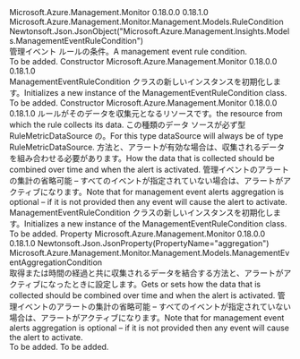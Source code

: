 <Type Name="ManagementEventRuleCondition" FullName="Microsoft.Azure.Management.Monitor.Management.Models.ManagementEventRuleCondition">
  <TypeSignature Language="C#" Value="public class ManagementEventRuleCondition : Microsoft.Azure.Management.Monitor.Management.Models.RuleCondition" />
  <TypeSignature Language="ILAsm" Value=".class public auto ansi beforefieldinit ManagementEventRuleCondition extends Microsoft.Azure.Management.Monitor.Management.Models.RuleCondition" />
  <TypeSignature Language="DocId" Value="T:Microsoft.Azure.Management.Monitor.Management.Models.ManagementEventRuleCondition" />
  <TypeSignature Language="VB.NET" Value="Public Class ManagementEventRuleCondition&#xA;Inherits RuleCondition" />
  <TypeSignature Language="F#" Value="type ManagementEventRuleCondition = class&#xA;    inherit RuleCondition" />
  <AssemblyInfo>
    <AssemblyName>Microsoft.Azure.Management.Monitor</AssemblyName>
    <AssemblyVersion>0.18.0.0</AssemblyVersion>
    <AssemblyVersion>0.18.1.0</AssemblyVersion>
  </AssemblyInfo>
  <Base>
    <BaseTypeName>Microsoft.Azure.Management.Monitor.Management.Models.RuleCondition</BaseTypeName>
  </Base>
  <Interfaces />
  <Attributes>
    <Attribute>
      <AttributeName>Newtonsoft.Json.JsonObject("Microsoft.Azure.Management.Insights.Models.ManagementEventRuleCondition")</AttributeName>
    </Attribute>
  </Attributes>
  <Docs>
    <summary>
            <span data-ttu-id="092c6-101">管理イベント ルールの条件。</span><span class="sxs-lookup"><span data-stu-id="092c6-101">A management event rule condition.</span></span>
            </summary>
    <remarks>To be added.</remarks>
  </Docs>
  <Members>
    <Member MemberName=".ctor">
      <MemberSignature Language="C#" Value="public ManagementEventRuleCondition ();" />
      <MemberSignature Language="ILAsm" Value=".method public hidebysig specialname rtspecialname instance void .ctor() cil managed" />
      <MemberSignature Language="DocId" Value="M:Microsoft.Azure.Management.Monitor.Management.Models.ManagementEventRuleCondition.#ctor" />
      <MemberSignature Language="VB.NET" Value="Public Sub New ()" />
      <MemberType>Constructor</MemberType>
      <AssemblyInfo>
        <AssemblyName>Microsoft.Azure.Management.Monitor</AssemblyName>
        <AssemblyVersion>0.18.0.0</AssemblyVersion>
        <AssemblyVersion>0.18.1.0</AssemblyVersion>
      </AssemblyInfo>
      <Parameters />
      <Docs>
        <summary>
            <span data-ttu-id="092c6-102">ManagementEventRuleCondition クラスの新しいインスタンスを初期化します。</span><span class="sxs-lookup"><span data-stu-id="092c6-102">Initializes a new instance of the ManagementEventRuleCondition class.</span></span>
            </summary>
        <remarks>To be added.</remarks>
      </Docs>
    </Member>
    <Member MemberName=".ctor">
      <MemberSignature Language="C#" Value="public ManagementEventRuleCondition (Microsoft.Azure.Management.Monitor.Management.Models.RuleDataSource dataSource = null, Microsoft.Azure.Management.Monitor.Management.Models.ManagementEventAggregationCondition aggregation = null);" />
      <MemberSignature Language="ILAsm" Value=".method public hidebysig specialname rtspecialname instance void .ctor(class Microsoft.Azure.Management.Monitor.Management.Models.RuleDataSource dataSource, class Microsoft.Azure.Management.Monitor.Management.Models.ManagementEventAggregationCondition aggregation) cil managed" />
      <MemberSignature Language="DocId" Value="M:Microsoft.Azure.Management.Monitor.Management.Models.ManagementEventRuleCondition.#ctor(Microsoft.Azure.Management.Monitor.Management.Models.RuleDataSource,Microsoft.Azure.Management.Monitor.Management.Models.ManagementEventAggregationCondition)" />
      <MemberSignature Language="VB.NET" Value="Public Sub New (Optional dataSource As RuleDataSource = null, Optional aggregation As ManagementEventAggregationCondition = null)" />
      <MemberSignature Language="F#" Value="new Microsoft.Azure.Management.Monitor.Management.Models.ManagementEventRuleCondition : Microsoft.Azure.Management.Monitor.Management.Models.RuleDataSource * Microsoft.Azure.Management.Monitor.Management.Models.ManagementEventAggregationCondition -&gt; Microsoft.Azure.Management.Monitor.Management.Models.ManagementEventRuleCondition" Usage="new Microsoft.Azure.Management.Monitor.Management.Models.ManagementEventRuleCondition (dataSource, aggregation)" />
      <MemberType>Constructor</MemberType>
      <AssemblyInfo>
        <AssemblyName>Microsoft.Azure.Management.Monitor</AssemblyName>
        <AssemblyVersion>0.18.0.0</AssemblyVersion>
        <AssemblyVersion>0.18.1.0</AssemblyVersion>
      </AssemblyInfo>
      <Parameters>
        <Parameter Name="dataSource" Type="Microsoft.Azure.Management.Monitor.Management.Models.RuleDataSource" />
        <Parameter Name="aggregation" Type="Microsoft.Azure.Management.Monitor.Management.Models.ManagementEventAggregationCondition" />
      </Parameters>
      <Docs>
        <param name="dataSource"><span data-ttu-id="092c6-103">ルールがそのデータを収集元となるリソースです。</span><span class="sxs-lookup"><span data-stu-id="092c6-103">the resource from which the rule collects its data.</span></span> <span data-ttu-id="092c6-104">この種類のデータ ソースが必ず型 RuleMetricDataSource の。</span><span class="sxs-lookup"><span data-stu-id="092c6-104">For this type dataSource will always be of type RuleMetricDataSource.</span></span></param>
        <param name="aggregation"><span data-ttu-id="092c6-105">方法と、アラートが有効な場合は、収集されるデータを組み合わせる必要があります。</span><span class="sxs-lookup"><span data-stu-id="092c6-105">How the data that is collected should be combined over time and when the alert is activated.</span></span> <span data-ttu-id="092c6-106">管理イベントのアラートの集計の省略可能 – すべてのイベントが指定されていない場合は、アラートがアクティブになります。</span><span class="sxs-lookup"><span data-stu-id="092c6-106">Note that for management event alerts aggregation is optional – if it is not provided then any event will cause the alert to activate.</span></span></param>
        <summary>
            <span data-ttu-id="092c6-107">ManagementEventRuleCondition クラスの新しいインスタンスを初期化します。</span><span class="sxs-lookup"><span data-stu-id="092c6-107">Initializes a new instance of the ManagementEventRuleCondition class.</span></span>
            </summary>
        <remarks>To be added.</remarks>
      </Docs>
    </Member>
    <Member MemberName="Aggregation">
      <MemberSignature Language="C#" Value="public Microsoft.Azure.Management.Monitor.Management.Models.ManagementEventAggregationCondition Aggregation { get; set; }" />
      <MemberSignature Language="ILAsm" Value=".property instance class Microsoft.Azure.Management.Monitor.Management.Models.ManagementEventAggregationCondition Aggregation" />
      <MemberSignature Language="DocId" Value="P:Microsoft.Azure.Management.Monitor.Management.Models.ManagementEventRuleCondition.Aggregation" />
      <MemberSignature Language="VB.NET" Value="Public Property Aggregation As ManagementEventAggregationCondition" />
      <MemberSignature Language="F#" Value="member this.Aggregation : Microsoft.Azure.Management.Monitor.Management.Models.ManagementEventAggregationCondition with get, set" Usage="Microsoft.Azure.Management.Monitor.Management.Models.ManagementEventRuleCondition.Aggregation" />
      <MemberType>Property</MemberType>
      <AssemblyInfo>
        <AssemblyName>Microsoft.Azure.Management.Monitor</AssemblyName>
        <AssemblyVersion>0.18.0.0</AssemblyVersion>
        <AssemblyVersion>0.18.1.0</AssemblyVersion>
      </AssemblyInfo>
      <Attributes>
        <Attribute>
          <AttributeName>Newtonsoft.Json.JsonProperty(PropertyName="aggregation")</AttributeName>
        </Attribute>
      </Attributes>
      <ReturnValue>
        <ReturnType>Microsoft.Azure.Management.Monitor.Management.Models.ManagementEventAggregationCondition</ReturnType>
      </ReturnValue>
      <Docs>
        <summary>
            <span data-ttu-id="092c6-108">取得または時間の経過と共に収集されるデータを結合する方法と、アラートがアクティブになったときに設定します。</span><span class="sxs-lookup"><span data-stu-id="092c6-108">Gets or sets how the data that is collected should be combined over time and when the alert is activated.</span></span> <span data-ttu-id="092c6-109">管理イベントのアラートの集計の省略可能 – すべてのイベントが指定されていない場合は、アラートがアクティブになります。</span><span class="sxs-lookup"><span data-stu-id="092c6-109">Note that for management event alerts aggregation is optional – if it is not provided then any event will cause the alert to activate.</span></span>
            </summary>
        <value>To be added.</value>
        <remarks>To be added.</remarks>
      </Docs>
    </Member>
  </Members>
</Type>